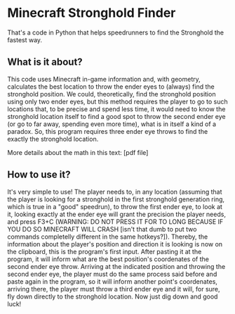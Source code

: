 # Minecraft Stronghold Finder
That's a code in Python that helps speedrunners to find the Stronghold the fastest way.

## What is it about?
This code uses Minecraft in-game information and, with geometry, calculates the best location to throw the ender eyes to (always) find the stronghold position. We could, theoretically, find the stronghold position using only two ender eyes, but this method requires the player to go to such locations that, to be precise and spend less time, it would need to know the stronghold location itself to find a good spot to throw the second ender eye (or go to far away, spending even more time), what is in itself a kind of a paradox. So, this program requires three ender eye throws to find the exactly the stronghold location.

More details about the math in this text:
[pdf file]

## How to use it?
It's very simple to use! The player needs to, in any location (assuming that the player is looking for a stronghold in the first stronghold generation ring, which is true in a "good" speedrun), to throw the first ender eye, to look at it, looking exactly at the ender eye will grant the precision the player needs, and press F3+C (WARNING: DO NOT PRESS IT FOR TO LONG BECAUSE IF YOU DO SO MINECRAFT WILL CRASH [isn't that dumb to put two commands completelly different in the same hotkeys?]). Thereby, the information about the player's position and direction it is looking is now on the clipboard, this is the program's first input. After pasting it at the program, it will inform what are the best position's coordenates of the second ender eye throw. Arriving at the indicated position and throwing the second ender eye, the player must do the same process said before and paste again in the program, so it will inform another point's coordenates, arriving there, the player must throw a third ender eye and it will, for sure, fly down directly to the stronghold location. Now just dig down and good luck!
